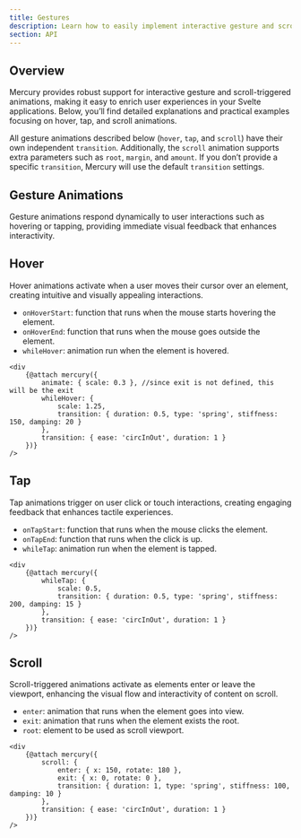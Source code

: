 ```yaml
---
title: Gestures
description: Learn how to easily implement interactive gesture and scroll-based animations with Mercury.
section: API
---
```

<script>
	import { Callout } from '@svecodocs/kit'
</script>
## Overview
Mercury provides robust support for interactive gesture and scroll-triggered animations, making it easy to enrich user experiences in your Svelte applications. Below, you’ll find detailed explanations and practical examples focusing on hover, tap, and scroll animations.

All gesture animations described below (`hover`, `tap`, and `scroll`) have their own independent `transition`. Additionally, the `scroll` animation supports extra parameters such as `root`, `margin`, and `amount`. If you don’t provide a specific `transition`, Mercury will use the default `transition` settings.

## Gesture Animations
Gesture animations respond dynamically to user interactions such as hovering or tapping, providing immediate visual feedback that enhances interactivity.

## Hover
Hover animations activate when a user moves their cursor over an element, creating intuitive and visually appealing interactions.

- `onHoverStart`: function that runs when the mouse starts hovering the element.
- `onHoverEnd`: function that runs when the mouse goes outside the element.
- `whileHover`: animation run when the element is hovered.

```svelte
<div
	{@attach mercury({
		animate: { scale: 0.3 }, //since exit is not defined, this will be the exit
		whileHover: {
			scale: 1.25,
			transition: { duration: 0.5, type: 'spring', stiffness: 150, damping: 20 }
		},
		transition: { ease: 'circInOut', duration: 1 }
	})}
/>
```

## Tap
Tap animations trigger on user click or touch interactions, creating engaging feedback that enhances tactile experiences.

- `onTapStart`: function that runs when the mouse clicks the element.
- `onTapEnd`: function that runs when the click is up.
- `whileTap`: animation run when the element is tapped.
```svelte
<div
	{@attach mercury({
		whileTap: {
			scale: 0.5,
			transition: { duration: 0.5, type: 'spring', stiffness: 200, damping: 15 }
		},
		transition: { ease: 'circInOut', duration: 1 }
	})}
/>
```


## Scroll
Scroll-triggered animations activate as elements enter or leave the viewport, enhancing the visual flow and interactivity of content on scroll.
- `enter`: animation that runs when the element goes into view.
- `exit`: animation that runs when the element exists the root.
- `root`: element to be used as scroll viewport.

```svelte
<div
	{@attach mercury({
		scroll: {
			enter: { x: 150, rotate: 180 },
			exit: { x: 0, rotate: 0 },
			transition: { duration: 1, type: 'spring', stiffness: 100, damping: 10 }
		},
		transition: { ease: 'circInOut', duration: 1 }
	})}
/>
```
